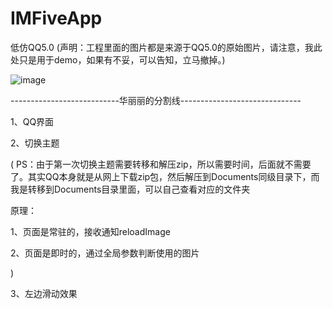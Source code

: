 IMFiveApp
=========

低仿QQ5.0
(声明：工程里面的图片都是来源于QQ5.0的原始图片，请注意，我此处只是用于demo，如果有不妥，可以告知，立马撤掉。)

![image](https://github.com/chenqihui/IMFiveApp/blob/master/screenshots/IMFiveAppGif.gif)

---------------------------华丽丽的分割线------------------------------

1、QQ界面

2、切换主题

(
PS：由于第一次切换主题需要转移和解压zip，所以需要时间，后面就不需要了。其实QQ本身就是从网上下载zip包，然后解压到Documents同级目录下，而我是转移到Documents目录里面，可以自己查看对应的文件夹

原理：

1、页面是常驻的，接收通知reloadImage
      
2、页面是即时的，通过全局参数判断使用的图片

)

3、左边滑动效果
